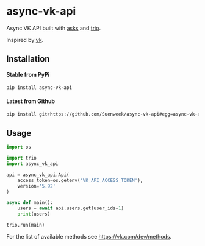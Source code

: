 # async-vk-api

Async VK API built with [asks](https://github.com/theelous3/asks)
and [trio](https://github.com/python-trio/trio).

Inspired by [vk](https://github.com/voronind/vk).


## Installation

#### Stable from PyPi
```bash
pip install async-vk-api
```

#### Latest from Github
```bash
pip install git+https://github.com/Suenweek/async-vk-api#egg=async-vk-api
```


## Usage

```python
import os

import trio
import async_vk_api

api = async_vk_api.Api(
    access_token=os.getenv('VK_API_ACCESS_TOKEN'),
    version='5.92'
)

async def main():
    users = await api.users.get(user_ids=1)
    print(users)

trio.run(main)
```

For the list of available methods see https://vk.com/dev/methods.
